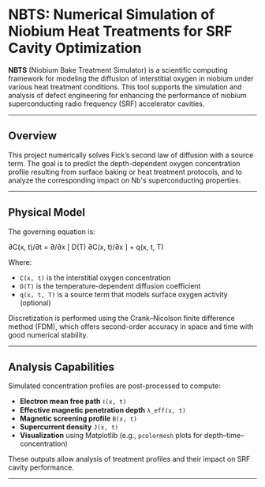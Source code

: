 # NBTS: Numerical Simulation of Niobium Heat Treatments for SRF Cavity Optimization

**NBTS** (Niobium Bake Treatment Simulator) is a scientific computing framework for modeling the diffusion of interstitial oxygen in niobium under various heat treatment conditions. This tool supports the simulation and analysis of defect engineering for enhancing the performance of niobium superconducting radio frequency (SRF) accelerator cavities.

---

## Overview

This project numerically solves Fick’s second law of diffusion with a source term. The goal is to predict the depth-dependent oxygen concentration profile resulting from surface baking or heat treatment protocols, and to analyze the corresponding impact on Nb's superconducting properties.

---

## Physical Model

The governing equation is:

∂C(x, t)/∂t = ∂/∂x [ D(T) ∂C(x, t)/∂x ] + q(x, t, T)

Where:
- `C(x, t)` is the interstitial oxygen concentration  
- `D(T)` is the temperature-dependent diffusion coefficient  
- `q(x, t, T)` is a source term that models surface oxygen activity (optional)

Discretization is performed using the Crank–Nicolson finite difference method (FDM), which offers second-order accuracy in space and time with good numerical stability.

---

## Analysis Capabilities

Simulated concentration profiles are post-processed to compute:

- **Electron mean free path** `ℓ(x, t)`
- **Effective magnetic penetration depth** `λ_eff(x, t)`
- **Magnetic screening profile** `B(x, t)`
- **Supercurrent density** `J(x, t)`
- **Visualization** using Matplotlib (e.g., `pcolormesh` plots for depth–time–concentration)

These outputs allow analysis of treatment profiles and their impact on SRF cavity performance.

---


